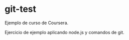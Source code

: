 # git-test

Ejemplo de curso de Coursera.

Ejercicio de ejemplo aplicando node.js y comandos de git.
